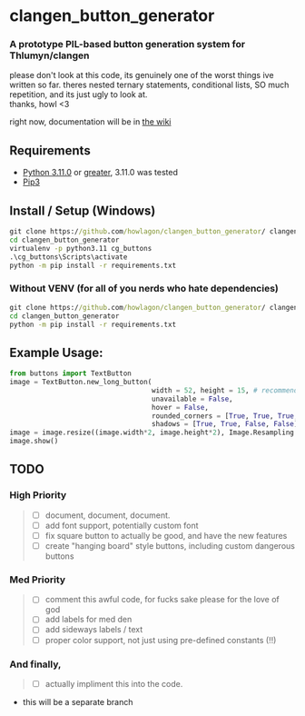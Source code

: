 # clangen_button_generator
### A prototype PIL-based button generation system for Thlumyn/clangen
  
please don't look at this code, its genuinely one of the worst things ive written so far. theres nested ternary statements, conditional lists, SO much repetition, and its just ugly to look at.  
thanks, howl <3

right now, documentation will be in [the wiki](https://github.com/howlagon/clangen_button_generator/wiki/)

## Requirements
- [Python 3.11.0](https://www.python.org/downloads/release/python-3110/) or [greater](https://www.python.org/downloads/), 3.11.0 was tested  
- [Pip3](https://pip.pypa.io/en/stable/installation/)

## Install / Setup (Windows)
```bat
git clone https://github.com/howlagon/clangen_button_generator/ clangen_button_generator
cd clangen_button_generator
virtualenv -p python3.11 cg_buttons
.\cg_buttons\Scripts\activate
python -m pip install -r requirements.txt
```
### Without VENV (for all of you nerds who hate dependencies)
```bat
git clone https://github.com/howlagon/clangen_button_generator/ clangen_button_generator
cd clangen_button_generator
python -m pip install -r requirements.txt
```

## Example Usage:
```py
from buttons import TextButton
image = TextButton.new_long_button(
                                   width = 52, height = 15, # recommended to be 1/2 final size, then scaled * subject to change
                                   unavailable = False,
                                   hover = False,
                                   rounded_corners = [True, True, True, True],
                                   shadows = [True, True, False, False])
image = image.resize((image.width*2, image.height*2), Image.Resampling.NEAREST)
image.show()
```

## TODO
### High Priority
> - [ ] document, document, document. 
> - [ ] add font support, potentially custom font
> - [ ] fix square button to actually be good, and have the new features
> - [ ] create "hanging board" style buttons, including custom dangerous buttons
### Med Priority
> - [ ] comment this awful code, for fucks sake please for the love of god
> - [ ] add labels for med den
> - [ ] add sideways labels / text
> - [ ] proper color support, not just using pre-defined constants (!!)

### And finally,
> - [ ] actually impliment this into the code. 
  - this will be a separate branch
